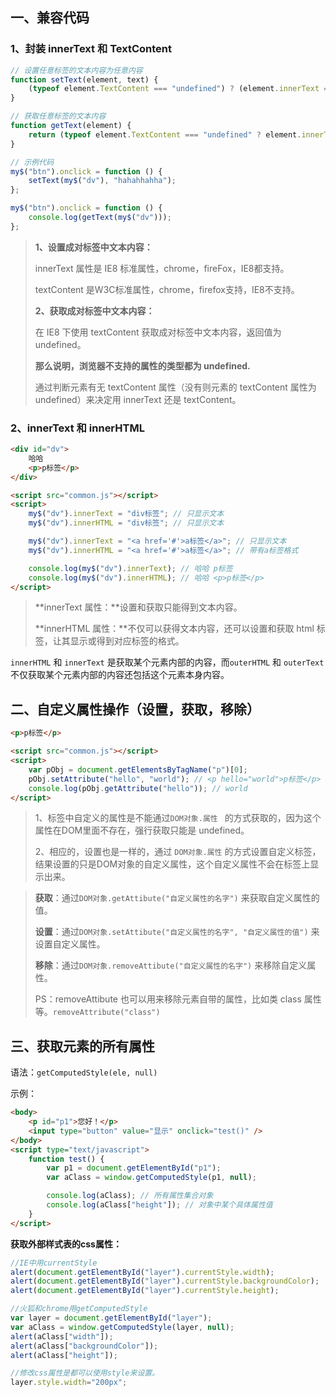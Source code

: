 ## 一、兼容代码
### 1、封装 innerText 和 TextContent

```javascript
// 设置任意标签的文本内容为任意内容
function setText(element, text) {
    (typeof element.TextContent === "undefined") ? (element.innerText = text) : (element.textContent = text);
}

// 获取任意标签的文本内容
function getText(element) {
    return (typeof element.TextContent === "undefined" ? element.innerText : element.textContent);
}

// 示例代码
my$("btn").onclick = function () {
    setText(my$("dv"), "hahahhahha");
};

my$("btn").onclick = function () {
    console.log(getText(my$("dv")));
};
```

> **1、设置成对标签中文本内容：**
>
> innerText 属性是 IE8 标准属性，chrome，fireFox，IE8都支持。
>
> textContent 是W3C标准属性，chrome，firefox支持，IE8不支持。
>
>
> **2、获取成对标签中文本内容：**
>
> 在 IE8 下使用 textContent 获取成对标签中文本内容，返回值为 undefined。
>
> **那么说明，浏览器不支持的属性的类型都为 undefined.**
>
> 通过判断元素有无 textContent 属性（没有则元素的 textContent 属性为 undefined）来决定用 innerText 还是 textContent。



### 2、innerText 和 innerHTML

```html
<div id="dv">
    哈哈
    <p>p标签</p>
</div>

<script src="common.js"></script>
<script>
    my$("dv").innerText = "div标签"; // 只显示文本
    my$("dv").innerHTML = "div标签"; // 只显示文本

    my$("dv").innerText = "<a href='#'>a标签</a>"; // 只显示文本
    my$("dv").innerHTML = "<a href='#'>a标签</a>"; // 带有a标签格式

    console.log(my$("dv").innerText); // 哈哈 p标签
    console.log(my$("dv").innerHTML); // 哈哈 <p>p标签</p>
</script>
```

> **innerText 属性：**设置和获取只能得到文本内容。
>
> **innerHTML 属性：**不仅可以获得文本内容，还可以设置和获取 html 标签，让其显示或得到对应标签的格式。



`innerHTML` 和 `innerText` 是获取某个元素内部的内容，而`outerHTML` 和 `outerText`不仅获取某个元素内部的内容还包括这个元素本身内容。





## 二、自定义属性操作（设置，获取，移除）

```html
<p>p标签</p>

<script src="common.js"></script>
<script>
	var pObj = document.getElementsByTagName("p")[0];
	pObj.setAttribute("hello", "world"); // <p hello="world">p标签</p>
	console.log(pObj.getAttribute("hello")); // world
</script>
```

> 1、标签中自定义的属性是不能通过`DOM对象.属性 ` 的方式获取的，因为这个属性在DOM里面不存在，强行获取只能是 undefined。
>
> 2、相应的，设置也是一样的，通过 `DOM对象.属性` 的方式设置自定义标签，结果设置的只是DOM对象的自定义属性，这个自定义属性不会在标签上显示出来。

> **获取**：通过`DOM对象.getAttibute("自定义属性的名字")` 来获取自定义属性的值。
>
> **设置**：通过`DOM对象.setAttibute("自定义属性的名字", "自定义属性的值")` 来设置自定义属性。
>
> **移除**：通过`DOM对象.removeAttibute("自定义属性的名字")` 来移除自定义属性。
>
> PS：removeAttibute 也可以用来移除元素自带的属性，比如类 class 属性等。`removeAttribute("class")`





## 三、获取元素的所有属性

语法：`getComputedStyle(ele, null)`

示例：

```html
<body>
    <p id="p1">您好！</p>
    <input type="button" value="显示" onclick="test()" />
</body>
<script type="text/javascript">
    function test() {
        var p1 = document.getElementById("p1");
        var aClass = window.getComputedStyle(p1, null);

        console.log(aClass); // 所有属性集合对象
        console.log(aClass["height"]); // 对象中某个具体属性值
    }
</script>
```



**获取外部样式表的css属性：**

```js
//IE中用currentStyle
alert(document.getElementById("layer").currentStyle.width);
alert(document.getElementById("layer").currentStyle.backgroundColor);
alert(document.getElementById("layer").currentStyle.height);

//火狐和chrome用getComputedStyle
var layer = document.getElementById("layer");
var aClass = window.getComputedStyle(layer, null);
alert(aClass["width"]);
alert(aClass["backgroundColor"]);
alert(aClass["height"]);

//修改css属性是都可以使用style来设置。
layer.style.width="200px";
```



